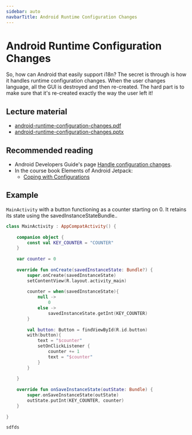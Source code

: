 ```yaml
---
sidebar: auto
navbarTitle: Android Runtime Configuration Changes
---
```


# Android Runtime Configuration Changes
So, how can Android that easily support i18n? The secret is through is how it handles runtime configuration changes. When the user changes language, all the GUI is destroyed and then re-created. The hard part is to make sure that it's re-created exactly the way the user left it!

## Lecture material
* [android-runtime-configuration-changes.pdf](android-runtime-configuration-changes.pdf)
* [android-runtime-configuration-changes.pptx](android-runtime-configuration-changes.pptx)

## Recommended reading
* Android Developers Guide's page [Handle configuration changes](https://developer.android.com/guide/topics/resources/runtime-changes).
* In the course book Elements of Android Jetpack:
    * [Coping with Configurations](https://wares.commonsware.com/app/internal/book/Jetpack/page/chap-config-001.html)

## Example
`MainActivity` with a button functioning as a counter starting on 0. It retains its state using the savedInstanceStateBundle..

<Tabs remember-selected-key="example-675">
<Tab title="MainActivity.kt">

```kotlin
class MainActivity : AppCompatActivity() {
    
    companion object {
        const val KEY_COUNTER = "COUNTER"
    }
    
    var counter = 0
    
    override fun onCreate(savedInstanceState: Bundle?) {
        super.onCreate(savedInstanceState)
        setContentView(R.layout.activity_main)
        
        counter = when(savedInstanceState){
            null ->
                0
            else ->
                savedInstanceState.getInt(KEY_COUNTER)
        }
        
        val button: Button = findViewById(R.id.button)
        with(button){
            text = "$counter"
            setOnClickListener {
                counter += 1
                text = "$counter"
            }
        }
    
    }
    
    override fun onSaveInstanceState(outState: Bundle) {
        super.onSaveInstanceState(outState)
        outState.putInt(KEY_COUNTER, counter)
    }
    
}
```

</Tab>
<Tab title="res/layout/activity_main-xml">

```xml
sdfds
```

</Tab>
</Tabs>